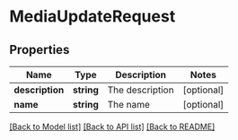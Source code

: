 # MediaUpdateRequest

## Properties
Name | Type | Description | Notes
------------ | ------------- | ------------- | -------------
**description** | **string** | The description | [optional] 
**name** | **string** | The name | [optional] 

[[Back to Model list]](../../README.md#documentation-for-models) [[Back to API list]](../../README.md#documentation-for-api-endpoints) [[Back to README]](../../README.md)

